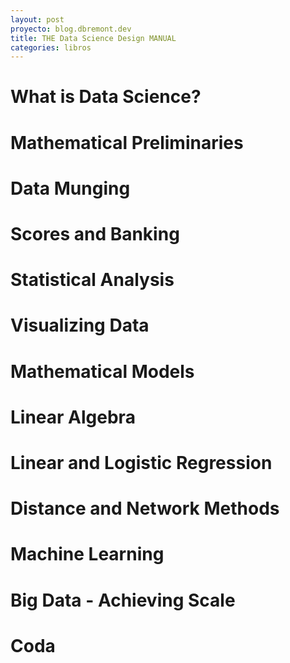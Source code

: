 ```yaml
---
layout: post
proyecto: blog.dbremont.dev
title: THE Data Science Design MANUAL
categories: libros
---
```


<!--more-->

# What is Data Science?
# Mathematical Preliminaries
# Data Munging
# Scores and Banking
# Statistical Analysis
# Visualizing Data
# Mathematical Models
# Linear Algebra
# Linear and Logistic Regression
# Distance and Network Methods
# Machine Learning
# Big Data - Achieving Scale
# Coda